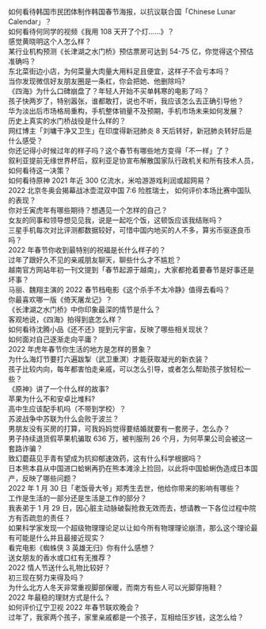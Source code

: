 如何看待韩国市民团体制作韩国春节海报，以抗议联合国「Chinese Lunar Calendar」？  
如何看待何同学的视频《我用 108 天开了个灯......》？  
感觉黄晓明这个人怎么样？  
某行业机构预测《长津湖之水门桥》预估票房可达到 54-75 亿，你觉得这个预估准确吗？  
东北菜街边小店，为何菜量大肉量大用料足且便宜，这样子不会亏本吗？  
当你发现微信好友朋友圈是一条杠，你会把她、他删除吗?  
《四海》为什么口碑崩盘了？年轻人开始不买单韩寒的电影了吗？  
孩子快两岁了，特别嚣张，谁都敢打，说也不听，我应该怎么去正确引导他？  
华为淡出后市场格局重构，手机整体销量不及预期，手机市场未来如何发展？  
历史上真实的水门桥战役是什么样的？  
网红博主「刘墉干净又卫生」在印度得新冠肺炎 8 天后转好，新冠肺炎转好后是什么感受？  
你还记得小时候过年的样子吗？这个春节有哪些地方变得「不一样」了？  
叙利亚提前无缘世界杯后，叙利亚足协宣布解散国家队行政机关和所有技术人员，如何看待这一决策？  
如何看待原神 2021 年近 300 亿流水，米哈游游戏利润或超网易？  
2022 北京冬奥会揭幕战冰壶混双中国 7:6 险胜瑞士， 如何评价本场比赛中国队的表现？  
你对壬寅虎年有哪些期待？想遇见一个怎样的自己？  
女友的同事和领导想见见我，说是一起吃个饭，这顿饭应该我结账吗？  
三星手机每次对比评测都数据较好，可惜中国内地买的人不多，算劣币驱逐良币吗？  
2022 年春节你收到最特别的祝福是长什么样子的？  
过年了跟好久不见的亲戚朋友聊天，聊些什么才不尴尬？  
越南官方网站年初一刊文提到「春节起源于越南」，大家都抢着要春节是好事还是坏事？  
马丽、魏翔主演的 2022 春节档电影《这个杀手不太冷静》值得去看吗？  
你最喜欢哪一版《倚天屠龙记》？  
《长津湖之水门桥》中你印象最深的情节是什么？  
客观地说，《四海》拍得到底怎么样？  
如何看待沈腾小品《还不还》提到元宇宙，反映了哪些相关现状？  
如何面对自己逐渐走向平庸？  
2022 年虎年春节你生活的地方是怎样的景象？  
为什么海灯节要打六遍跋掣（武卫重溟）才能获取凝光的新衣装？  
孩子比较内向，每年都害怕走亲戚，可以怎么引导，或者怎么帮助孩子放轻松一些？  
《原神》讲了一个什么样的故事?  
苹果为什么不和安卓比堆料?  
高中生应该配手机吗（不带到学校）？  
苏波战争中苏联为什么会败于波兰？  
男朋友没有买房的打算，可我妈妈觉得要结婚就要有一套房子，怎么办？  
男子持续退货假苹果机骗取 636 万，被判服刑 26 个月，为何苹果公司会被这一套路诈骗？  
致幻蘑菇见手青有望成为抗抑郁速效药，这有什么科学根据吗？  
日本熊本县从中国进口蛤蜊再扔在熊本滩涂上捡回，以此将中国蛤蜊伪造成日本国产，反映了哪些问题？  
2022 年 1 月 30 日「老饭骨大爷」郑秀生去世，他给你带来的影响有哪些？  
工作是生活的一部分还是生活是工作的部分？  
我表弟于 1 月 29 日，因心脏主动脉破裂抢救无效而去，想请教一下各位过程中院方有否疏忽的责任？  
如果科学家发现一个超级物理理论足以让如今所有物理理论崩溃，那么这个理论最有可能是什么并且最接近现实？  
看完电影《蜘蛛侠 3 英雄无归》你有什么感想？  
送女朋友的香水或口红有无推荐？  
2022 情人节送什么礼物比较好？  
初三现在努力来得及吗？  
为什么北方人冬天非常重视脚部保暖，而南方有些人可以光脚穿拖鞋？  
2022 年最稳的理财方式是什么？  
如何评价辽宁卫视 2022 年春节联欢晚会？  
过年了，我家两个孩子，家里亲戚都是一个孩子，互相给压岁钱，这怎么给？  

